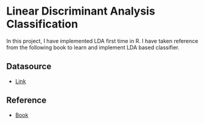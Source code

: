 ﻿# Linear Discriminant Analysis Classification

In this project, I have implemented LDA first time in R. I have taken reference from the following book to learn and implement LDA based classifier. 

## Datasource 

* [Link](https://archive.ics.uci.edu/ml/datasets/Wine)

## Reference 

* [Book](https://media.readthedocs.org/pdf/little-book-of-r-for-multivariate-analysis/latest/little-book-of-r-for-multivariate-analysis.pdf)
